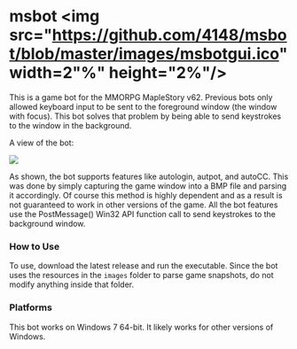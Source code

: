 # msbot <img src="https://github.com/4148/msbot/blob/master/images/msbotgui.ico" width=2"%" height="2%"/>
This is a game bot for the MMORPG MapleStory v62. Previous bots only allowed keyboard input to be sent to the foreground window (the window with focus). This bot solves that problem by being able to send keystrokes to the window in the background.

A view of the bot:

<img src="https://raw.github.com/4148/msbot/master/msbot.png"/>

As shown, the bot supports features like autologin, autpot, and autoCC. This was done by simply capturing the game window into a BMP file and parsing it accordingly. Of course this method is highly dependent and as a result is not guaranteed to work in other versions of the game. All the bot features use the PostMessage() Win32 API function call to send keystrokes to the background window.


### How to Use

To use, download the latest release and run the executable. Since the bot uses the resources in the `images` folder to parse game snapshots, do not modify anything inside that folder.

### Platforms
This bot works on Windows 7 64-bit. It likely works for other versions of Windows. 
